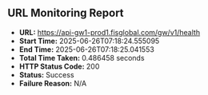 ## URL Monitoring Report

- **URL:** https://api-gw1-prod1.fisglobal.com/gw/v1/health
- **Start Time:** 2025-06-26T07:18:24.555095
- **End Time:** 2025-06-26T07:18:25.041553
- **Total Time Taken:** 0.486458 seconds
- **HTTP Status Code:** 200
- **Status:** Success
- **Failure Reason:** N/A
